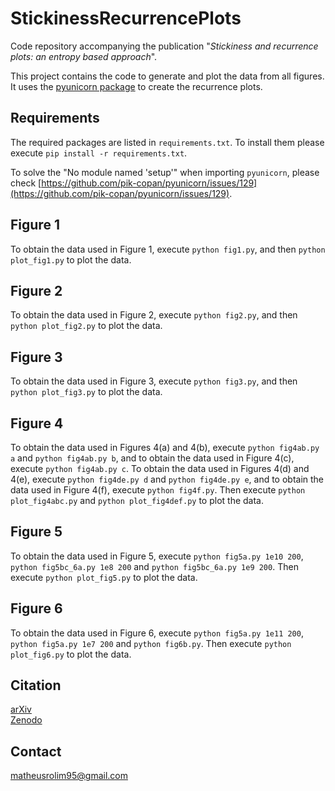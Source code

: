 # StickinessRecurrencePlots

Code repository accompanying the publication "*Stickiness and recurrence plots: an entropy based approach*".

This project contains the code to generate and plot the data from all figures. It uses the [pyunicorn package](http://www.pik-potsdam.de/~donges/pyunicorn/) to create the recurrence plots.

## Requirements

The required packages are listed in ``` requirements.txt ```. To install them please execute ``` pip install -r requirements.txt ```.

To solve the "No module named 'setup'" when importing ``` pyunicorn ```, please check [https://github.com/pik-copan/pyunicorn/issues/129](https://github.com/pik-copan/pyunicorn/issues/129).

## Figure 1

To obtain the data used in Figure 1, execute ``` python fig1.py ```, and then ``` python plot_fig1.py ``` to plot the data.

## Figure 2

To obtain the data used in Figure 2, execute ``` python fig2.py ```, and then ``` python plot_fig2.py ``` to plot the data.

## Figure 3

To obtain the data used in Figure 3, execute ``` python fig3.py ```, and then ``` python plot_fig3.py ``` to plot the data.

## Figure 4

To obtain the data used in Figures 4(a) and 4(b), execute ``` python fig4ab.py a ``` and ``` python fig4ab.py b ```, and to obtain the data used in Figure 4(c), execute ``` python fig4ab.py c ```. To obtain the data used in Figures 4(d) and 4(e), execute ``` python fig4de.py d ``` and ``` python fig4de.py e ```, and to obtain the data used in Figure 4(f), execute ``` python fig4f.py ```. Then execute ``` python plot_fig4abc.py ``` and ``` python plot_fig4def.py ``` to plot the data.

## Figure 5

To obtain the data used in Figure 5, execute ``` python fig5a.py 1e10 200 ```, ``` python fig5bc_6a.py 1e8 200 ``` and ``` python fig5bc_6a.py 1e9 200 ```. Then execute ``` python plot_fig5.py ``` to plot the data.

## Figure 6

To obtain the data used in Figure 6, execute ``` python fig5a.py 1e11 200 ```, ``` python fig5a.py 1e7 200 ``` and ``` python fig6b.py ```. Then execute ``` python plot_fig6.py ``` to plot the data.

## Citation

[arXiv](https://doi.org/10.48550/arXiv.2212.12316)\
[Zenodo](https://doi.org/10.5281/zenodo.7390148)

## Contact

[matheusrolim95@gmail.com](mailto:matheusrolim95@gmail.com)